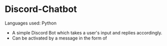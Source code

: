 ﻿# Discord-Chatbot
Languages used: Python
- A simple Discord Bot which takes a user's input and replies accordingly.
- Can be activated by a message in the form of <!message goes here> 
